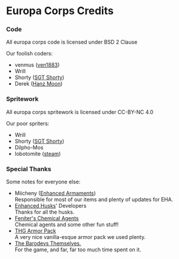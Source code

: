 # Europa Corps Credits

### Code
All europa corps code is licensed under BSD 2 Clause

Our foolish coders:
- venmus ([ven1883](https://github.com/ven1883))
- Wrill
- Shorty ([SGT Shorty](https://github.com/SGT-Shorty))
- Derek ([Hanz Moon](https://github.com/Hanz-Moon))

### Spritework
All europa corps spritework is licensed under CC-BY-NC 4.0

Our poor spriters:
- Wrill
- Shorty ([SGT Shorty](https://github.com/SGT-Shorty))
- Dilpho-Mos
- lobotomite ([steam](https://steamcommunity.com/id/medic_main228/))

### Special Thanks
Some notes for everyone else:

- Miicheny ([Enhanced Armaments](https://steamcommunity.com/sharedfiles/filedetails/?id=2764968387))  
Responsible for most of our items and plenty of updates for EHA.
- [Enhanced Husks](https://steamcommunity.com/sharedfiles/filedetails/?id=3101033027)' Developers  
Thanks for all the husks.
- [Feniter's Chemical Agents](https://steamcommunity.com/sharedfiles/filedetails/?id=2974772300)  
Chemical agents and some other fun stuff!
- [THG Armor Pack](https://steamcommunity.com/sharedfiles/filedetails/?id=2967303974)  
A very nice vanilla-esque armor pack we used plenty.  
- [The Barodevs Themselves.](https://github.com/FakeFishGames/Barotrauma)  
For the game, and far, far too much time spent on it.